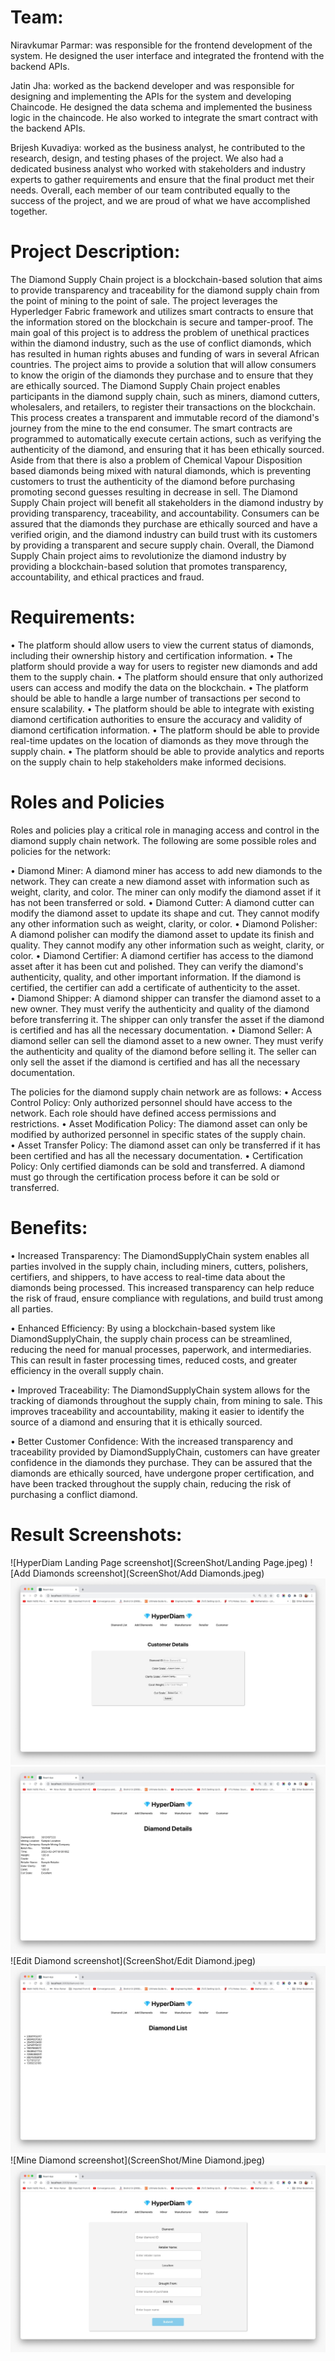 # Team: 

Niravkumar Parmar: was responsible for the frontend development of the system. He designed the user interface and integrated the frontend with the backend APIs.

Jatin Jha: worked as the backend developer and was responsible for designing and implementing the APIs for the system and developing Chaincode. He designed the data schema and implemented the business logic in the chaincode. He also worked to integrate the smart contract with the backend APIs.

Brijesh Kuvadiya: worked as the business analyst, he contributed to the research, design, and testing phases of the project. We also had a dedicated business analyst who worked with stakeholders and industry experts to gather requirements and ensure that the final product met their needs.
Overall, each member of our team contributed equally to the success of the project, and we are proud of what we have accomplished together.

# Project Description:
The Diamond Supply Chain project is a blockchain-based solution that aims to provide transparency and traceability for the diamond supply chain from the point of mining to the point of sale. The project leverages the Hyperledger Fabric framework and utilizes smart contracts to ensure that the information stored on the blockchain is secure and tamper-proof.
The main goal of this project is to address the problem of unethical practices within the diamond industry, such as the use of conflict diamonds, which has resulted in human rights abuses and funding of wars in several African countries. The project aims to provide a solution that will allow consumers to know the origin of the diamonds they purchase and to ensure that they are ethically sourced.
The Diamond Supply Chain project enables participants in the diamond supply chain, such as miners, diamond cutters, wholesalers, and retailers, to register their transactions on the blockchain. This process creates a transparent and immutable record of the diamond's journey from the mine to the end consumer. The smart contracts are programmed to automatically execute certain actions, such as verifying the authenticity of the diamond, and ensuring that it has been ethically sourced. Aside from that there is also a problem of Chemical Vapour Disposition based diamonds being mixed with natural diamonds, which is preventing customers to trust the authenticity of the diamond before purchasing promoting second guesses resulting in decrease in sell.
The Diamond Supply Chain project will benefit all stakeholders in the diamond industry by providing transparency, traceability, and accountability. Consumers can be assured that the diamonds they purchase are ethically sourced and have a verified origin, and the diamond industry can build trust with its customers by providing a transparent and secure supply chain.
Overall, the Diamond Supply Chain project aims to revolutionize the diamond industry by providing a blockchain-based solution that promotes transparency, accountability, and ethical practices and fraud.

# Requirements:
•	The platform should allow users to view the current status of diamonds, including their ownership history and certification information.
•	The platform should provide a way for users to register new diamonds and add them to the supply chain.
•	The platform should ensure that only authorized users can access and modify the data on the blockchain.
•	The platform should be able to handle a large number of transactions per second to ensure scalability.
•	The platform should be able to integrate with existing diamond certification authorities to ensure the accuracy and validity of diamond certification information.
•	The platform should be able to provide real-time updates on the location of diamonds as they move through the supply chain.
•	The platform should be able to provide analytics and reports on the supply chain to help stakeholders make informed decisions.


 

# Roles and Policies
Roles and policies play a critical role in managing access and control in the diamond supply chain network. The following are some possible roles and policies for the network:

• Diamond Miner: A diamond miner has access to add new diamonds to the network. They can create a new diamond asset with information such as weight, clarity, and color. The miner can only modify the diamond asset if it has not been transferred or sold.
• Diamond Cutter: A diamond cutter can modify the diamond asset to update its shape and cut. They cannot modify any other information such as weight, clarity, or color.
• Diamond Polisher: A diamond polisher can modify the diamond asset to update its finish and quality. They cannot modify any other information such as weight, clarity, or color.
• Diamond Certifier: A diamond certifier has access to the diamond asset after it has been cut and polished. They can verify the diamond's authenticity, quality, and other important information. If the diamond is certified, the certifier can add a certificate of authenticity to the asset.
• Diamond Shipper: A diamond shipper can transfer the diamond asset to a new owner. They must verify the authenticity and quality of the diamond before transferring it. The shipper can only transfer the asset if the diamond is certified and has all the necessary documentation.
• Diamond Seller: A diamond seller can sell the diamond asset to a new owner. They must verify the authenticity and quality of the diamond before selling it. The seller can only sell the asset if the diamond is certified and has all the necessary documentation.

The policies for the diamond supply chain network are as follows:
• Access Control Policy: Only authorized personnel should have access to the network. Each role should have defined access permissions and restrictions.
• Asset Modification Policy: The diamond asset can only be modified by authorized personnel in specific states of the supply chain.
• Asset Transfer Policy: The diamond asset can only be transferred if it has been certified and has all the necessary documentation.
• Certification Policy: Only certified diamonds can be sold and transferred. A diamond must go through the certification process before it can be sold or transferred.

# Benefits: 
• Increased Transparency: The DiamondSupplyChain system enables all parties involved in the supply chain, including miners, cutters, polishers, certifiers, and shippers, to have access to real-time data about the diamonds being processed. This increased transparency can help reduce the risk of fraud, ensure compliance with regulations, and build trust among all parties.

• Enhanced Efficiency: By using a blockchain-based system like DiamondSupplyChain, the supply chain process can be streamlined, reducing the need for manual processes, paperwork, and intermediaries. This can result in faster processing times, reduced costs, and greater efficiency in the overall supply chain.

• Improved Traceability: The DiamondSupplyChain system allows for the tracking of diamonds throughout the supply chain, from mining to sale. This improves traceability and accountability, making it easier to identify the source of a diamond and ensuring that it is ethically sourced.

• Better Customer Confidence: With the increased transparency and traceability provided by DiamondSupplyChain, customers can have greater confidence in the diamonds they purchase. They can be assured that the diamonds are ethically sourced, have undergone proper certification, and have been tracked throughout the supply chain, reducing the risk of purchasing a conflict diamond.

# Result Screenshots:
![HyperDiam Landing Page screenshot](ScreenShot/Landing Page.jpeg)
![Add Diamonds screenshot](ScreenShot/Add Diamonds.jpeg)
![Customer screenshot](ScreenShot/Customer.jpeg)
![Details screenshot](ScreenShot/Details.jpeg)
![Edit Diamond screenshot](ScreenShot/Edit Diamond.jpeg)
![List screenshot](ScreenShot/List.jpeg)
![Mine Diamond screenshot](ScreenShot/Mine Diamond.jpeg)
![Retailer screenshot](ScreenShot/Retailer.jpeg)


